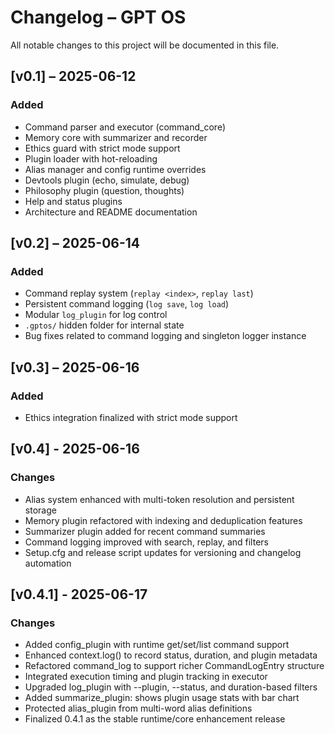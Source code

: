 # Changelog – GPT OS

All notable changes to this project will be documented in this file.

## [v0.1] – 2025-06-12
### Added
- Command parser and executor (command_core)
- Memory core with summarizer and recorder
- Ethics guard with strict mode support
- Plugin loader with hot-reloading
- Alias manager and config runtime overrides
- Devtools plugin (echo, simulate, debug)
- Philosophy plugin (question, thoughts)
- Help and status plugins
- Architecture and README documentation

## [v0.2] – 2025-06-14
### Added
- Command replay system (`replay <index>`, `replay last`)
- Persistent command logging (`log save`, `log load`)
- Modular `log_plugin` for log control
- `.gptos/` hidden folder for internal state
- Bug fixes related to command logging and singleton logger instance

## [v0.3] – 2025-06-16
### Added
- Ethics integration finalized with strict mode support


## [v0.4] - 2025-06-16
### Changes
- Alias system enhanced with multi-token resolution and persistent storage
- Memory plugin refactored with indexing and deduplication features
- Summarizer plugin added for recent command summaries
- Command logging improved with search, replay, and filters
- Setup.cfg and release script updates for versioning and changelog automation


## [v0.4.1] - 2025-06-17
### Changes
- Added config_plugin with runtime get/set/list command support
- Enhanced context.log() to record status, duration, and plugin metadata
- Refactored command_log to support richer CommandLogEntry structure
- Integrated execution timing and plugin tracking in executor
- Upgraded log_plugin with --plugin, --status, and duration-based filters
- Added summarize_plugin: shows plugin usage stats with bar chart
- Protected alias_plugin from multi-word alias definitions
- Finalized 0.4.1 as the stable runtime/core enhancement release


